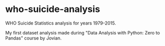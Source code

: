 # who-suicide-analysis
WHO Suicide Statistics analysis for years 1979-2015. 

My first dataset analysis made during "Data Analysis with Python: Zero to Pandas" course by Jovian.
